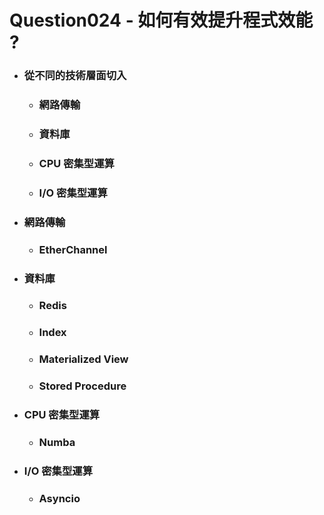 Question024 - 如何有效提升程式效能 ?
=====
* ### 從不同的技術層面切入
    * ### 網路傳輸
    * ### 資料庫
    * ### CPU 密集型運算
    * ### I/O 密集型運算
* ### 網路傳輸
    * ### EtherChannel
* ### 資料庫
    * ### Redis
    * ### Index
    * ### Materialized View
    * ### Stored Procedure
* ### CPU 密集型運算
    * ### Numba
* ### I/O 密集型運算
    * ### Asyncio
<br />
